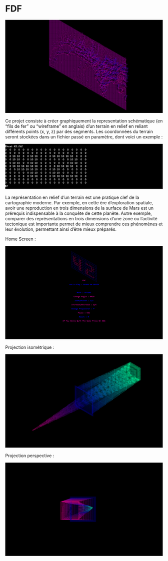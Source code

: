 # FDF

![Mars](https://github.com/ibouabda/fdf/blob/master/pics/Mars.png)

Ce projet consiste à créer graphiquement la representation schématique (en “fils de
fer” ou “wireframe” en anglais) d’un terrain en relief en reliant différents points (x, y,
z) par des segments. Les coordonnées du terrain seront stockées dans un fichier passé en
paramètre, dont voici un exemple :

![Example](https://github.com/ibouabda/fdf/blob/master/pics/Example.png)

La représentation en relief d’un terrain est une pratique clef de la cartographie moderne. Par exemple, en cette ère d’exploration spatiale, avoir une reproduction en trois
dimensions de la surface de Mars est un prérequis indispensable à la conquête de cette
planète. Autre exemple, comparer des représentations en trois dimensions d’une zone ou
l’activité tectonique est importante permet de mieux comprendre ces phénomènes et leur
évolution, permettant ainsi d’être mieux préparés.

Home Screen :

![Home_Screen](https://github.com/ibouabda/fdf/blob/master/pics/Home_Screen.png)

Projection isométrique :

![Pylone_iso](https://github.com/ibouabda/fdf/blob/master/pics/Pylone_iso.png)

Projection perspective : 

![Pylone_pers](https://github.com/ibouabda/fdf/blob/master/pics/Pylone_pers.png)